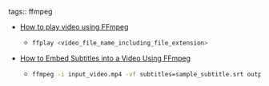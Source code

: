 tags:: ffmpeg

- [How to play video using FFmpeg](https://askubuntu.com/a/750759)
	- ```bash
	  ffplay <video_file_name_including_file_extension>
	  ```
- [How to Embed Subtitles into a Video Using FFmpeg](https://www.baeldung.com/linux/subtitles-ffmpeg)
	- ```bash
	  ffmpeg -i input_video.mp4 -vf subtitles=sample_subtitle.srt output_video_with_srt.mp4
	  ```